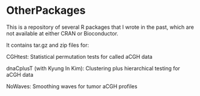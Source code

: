 # OtherPackages

This is a repository of several R packages that I wrote in the past, which are not available at either CRAN 
or Bioconductor. 

It contains tar.gz and zip files for: 

CGHtest: Statistical permutation tests for called aCGH data

dnaCplusT (with Kyung In Kim): Clustering plus hierarchical testing for aCGH data

NoWaves: Smoothing waves for tumor aCGH profiles


